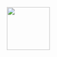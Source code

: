 <style>
    @media (max-width: 959px) {
        .rightLogo {
            display: none;
        }
    }
</style>
<img class="rightLogo" src="https://fcp.cafe/static/fcpcafe.png" align="right" style="width: 100px !important; height: 100px !important;" />